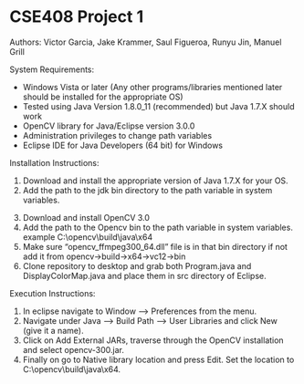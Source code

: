# CSE408 Project 1 

Authors: Victor Garcia, Jake Krammer, Saul Figueroa, Runyu Jin, Manuel Grill

System Requirements:
* Windows Vista or later (Any other programs/libraries mentioned later should be installed for the appropriate OS)
* Tested using Java Version 1.8.0_11 (recommended) but Java 1.7.X should work 
* OpenCV library for Java/Eclipse version 3.0.0
* Administration privileges to change path variables 
* Eclipse IDE for Java Developers (64 bit) for Windows

Installation Instructions:
1) Download and install the appropriate version of Java 1.7.X for your OS.
2) Add the path to the jdk bin directory to the path variable in system variables.
3. Download and install OpenCV 3.0
4. Add the path to the Opencv bin to the path variable in system variables. example C:\opencv\build\java\x64
5. Make sure “opencv_ffmpeg300_64.dll” file is in that bin directory if not add it from opencv->build->x64->vc12->bin
6. Clone repository to desktop and grab both Program.java and DisplayColorMap.java and place them in src directory of Eclipse.

Execution Instructions: 
1. In eclipse navigate to Window –> Preferences from the menu.
2. Navigate under Java –> Build Path –> User Libraries and click New (give it a name).
3. Click on Add External JARs, traverse through the OpenCV installation and select opencv-300.jar.
4. Finally on go to Native library location and press Edit. Set the location to C:\opencv\build\java\x64.


